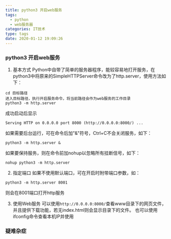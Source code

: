 ```yaml
---
title: python3 开启web服务
tags:
  - python
  - web服务器
categories: IT技术
type: tags
date: 2020-01-12 19:09:26
---
```




### python3 开启web服务
1. 基本方式
Python中自带了简单的服务器程序，能较容易地打开服务，在python3中将原来的SimpleHTTPServer命令改为了http.server，使用方法如下：
```
cd 目标路径
进入目标路径，执行开启服务命令，将当前路径会作为web服务的工作目录
python3 -m http.server
```
成功启动后显示
```
Serving HTTP on 0.0.0.0 port 8000 (http://0.0.0.0:8000/) ...
```

<!-- more -->


如果需要后台运行，可在命令后加"&"符号，Ctrl+C不会关闭服务，如下：
```
python3 -m http.server &
```

如果要保持服务，则在命令前加nohup以忽略所有挂断信号，如下：
```
nohup python3 -m http.server
```

2. 指定端口
如果不使用默认端口，可在开启时附带端口参数，如：
```
python3 -m http.server 8001
```
则会在8001端口打开http服务

3. 使用Web服务
可以使用`http://0.0.0.0:8000/`查看www目录下的网页文件，并且提供下载功能，若无index.html则会显示目录下的文件。
也可以使用ifconfig命令查看本机IP并使用


### 疑难杂症





